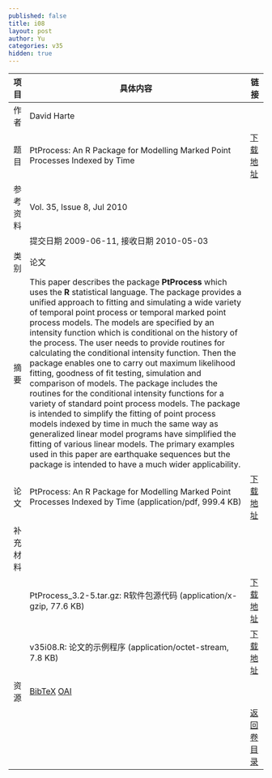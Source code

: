 ```yaml
---
published: false
title: i08
layout: post
author: Yu
categories: v35
hidden: true
---
```


| 项目 | 具体内容 | 链接 |
|---:|---|---|
| 作者 | David Harte| |
| 题目 |PtProcess: An R Package for Modelling Marked Point Processes Indexed by Time | [下载地址](http://www.jstatsoft.org/v35/i08/paper) |
| 参考资料 |Vol. 35, Issue 8, Jul 2010 | |
| | 提交日期 2009-06-11, 接收日期 2010-05-03| | 
| 类别 | 论文| |
| 摘要 | This paper describes the package <b>PtProcess</b> which uses the <b>R</b> statistical language. The package provides a unified approach to fitting and simulating a wide variety of temporal point process or temporal marked point process models. The models are specified by an intensity function which is conditional on the history of the process. The user needs to provide routines for calculating the conditional intensity function. Then the package enables one to carry out maximum likelihood fitting, goodness of fit testing, simulation and comparison of models. The package includes the routines for the conditional intensity functions for a variety of standard point process models. The package is intended to simplify the fitting of point process models indexed by time in much the same way as generalized linear model programs have simplified the fitting of various linear models. The primary examples used in this paper are earthquake sequences but the package is intended to have a much wider applicability.| |
| 论文 | PtProcess: An R Package for Modelling Marked Point Processes Indexed by Time  (application/pdf, 999.4 KB)| [下载地址](http://www.jstatsoft.org/v35/i08/paper) |
| 补充材料 | | |
| |PtProcess_3.2-5.tar.gz: R软件包源代码  (application/x-gzip, 77.6 KB)|  [下载地址](http://www.jstatsoft.org/v35/i08/supp/1) |
| |v35i08.R: 论文的示例程序  (application/octet-stream, 7.8 KB)|  [下载地址](http://www.jstatsoft.org/v35/i08/supp/2) |
| 资源 | [BibTeX](http://www.jstatsoft.org/v35/i08/bibtex) [OAI](http://www.jstatsoft.org/oai?verb=GetRecord&identifier=oai.jstatsoft/v35/i08&prefix=oai_dc)| |
| |  | [返回卷目录]({{site.baseurl}}/volume/v35.html) |